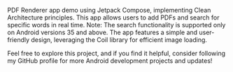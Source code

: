 PDF Renderer app demo using Jetpack Compose, implementing Clean Architecture principles. This app allows users to add PDFs and search for specific words in real time. Note: The search functionality is supported only on Android versions 35 and above. The app features a simple and user-friendly design, leveraging the Coil library for efficient image loading.

Feel free to explore this project, and if you find it helpful, consider following my GitHub profile for more Android development projects and updates!
